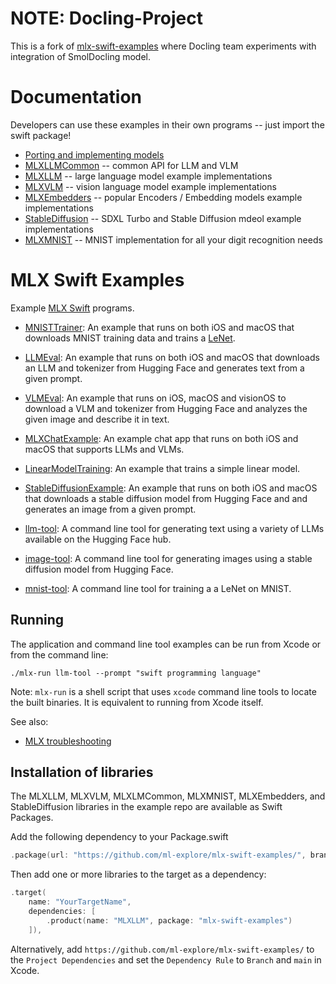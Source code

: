 # NOTE: Docling-Project
This is a fork of [mlx-swift-examples](https://github.com/ml-explore/mlx-swift-examples) where Docling team experiments with integration of SmolDocling model.

# Documentation

Developers can use these examples in their own programs -- just import the swift package!

- [Porting and implementing models](https://swiftpackageindex.com/ml-explore/mlx-swift-examples/main/documentation/mlxlmcommon/porting)
- [MLXLLMCommon](https://swiftpackageindex.com/ml-explore/mlx-swift-examples/main/documentation/mlxlmcommon) -- common API for LLM and VLM
- [MLXLLM](https://swiftpackageindex.com/ml-explore/mlx-swift-examples/main/documentation/mlxllm) -- large language model example implementations
- [MLXVLM](https://swiftpackageindex.com/ml-explore/mlx-swift-examples/main/documentation/mlxvlm) -- vision language model example implementations
- [MLXEmbedders](https://swiftpackageindex.com/ml-explore/mlx-swift-examples/main/documentation/mlxembedders) -- popular Encoders / Embedding models example implementations
- [StableDiffusion](https://swiftpackageindex.com/ml-explore/mlx-swift-examples/main/documentation/stablediffusion) -- SDXL Turbo and Stable Diffusion mdeol example implementations
- [MLXMNIST](https://swiftpackageindex.com/ml-explore/mlx-swift-examples/main/documentation/mlxmnist) -- MNIST implementation for all your digit recognition needs

# MLX Swift Examples

Example [MLX Swift](https://github.com/ml-explore/mlx-swift) programs.

- [MNISTTrainer](Applications/MNISTTrainer/README.md): An example that runs on
  both iOS and macOS that downloads MNIST training data and trains a
  [LeNet](https://en.wikipedia.org/wiki/LeNet).

- [LLMEval](Applications/LLMEval/README.md): An example that runs on both iOS
  and macOS that downloads an LLM and tokenizer from Hugging Face and
  generates text from a given prompt.

- [VLMEval](Applications/VLMEval/README.md): An example that runs on iOS, macOS and visionOS to download a VLM and tokenizer from Hugging Face and
  analyzes the given image and describe it in text.

- [MLXChatExample](Applications/MLXChatExample/README.md): An example chat app that runs on both iOS and macOS that supports LLMs and VLMs.

- [LinearModelTraining](Tools/LinearModelTraining/README.md): An example that
  trains a simple linear model.

- [StableDiffusionExample](Applications/StableDiffusionExample/README.md): An
  example that runs on both iOS and macOS that downloads a stable diffusion model
  from Hugging Face and  and generates an image from a given prompt.

- [llm-tool](Tools/llm-tool/README.md): A command line tool for generating text
  using a variety of LLMs available on the Hugging Face hub.

- [image-tool](Tools/image-tool/README.md): A command line tool for generating images
  using a stable diffusion model from Hugging Face.

- [mnist-tool](Tools/mnist-tool/README.md): A command line tool for training a
  a LeNet on MNIST.

## Running

The application and command line tool examples can be run from Xcode or from
the command line:

```
./mlx-run llm-tool --prompt "swift programming language"
```

Note: `mlx-run` is a shell script that uses `xcode` command line tools to
locate the built binaries.  It is equivalent to running from Xcode itself.

See also:

- [MLX troubleshooting](https://swiftpackageindex.com/ml-explore/mlx-swift/main/documentation/mlx/troubleshooting)

## Installation of libraries

The MLXLLM, MLXVLM, MLXLMCommon, MLXMNIST, MLXEmbedders, and StableDiffusion libraries in the example repo are available
as Swift Packages.


Add the following dependency to your Package.swift

```swift
.package(url: "https://github.com/ml-explore/mlx-swift-examples/", branch: "main"),
```

Then add one or more libraries to the target as a dependency:

```swift
.target(
    name: "YourTargetName",
    dependencies: [
        .product(name: "MLXLLM", package: "mlx-swift-examples")
    ]),
```

Alternatively, add `https://github.com/ml-explore/mlx-swift-examples/` to the `Project Dependencies` and set the `Dependency Rule` to `Branch` and `main` in Xcode.
